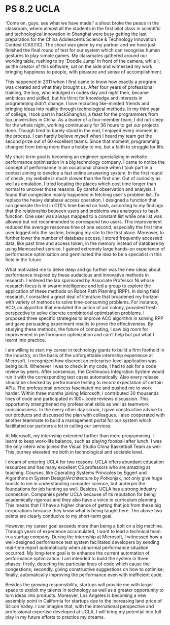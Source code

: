# PS 8.2 UCLA

'Come on, guys, see what we have made!' a shout broke the peace in the classroom, where almost all the students in the first pilot class in scientific and technological innovation in Shanghai were busy getting the last preparation for the China Adolescents Science & Technology Innovation Contest (CASTIC). The shout was given by my partner and we have just finished the final round of test for our system which can recognise human gestures to play simple games. My classmates gathered around our working table, rushing to try 'Doodle Jump' in front of the camera, while I, as the creator of this software, sat on the side and witnessed my work bringing happiness to people, with pleasure and sense of accomplishment.

This happened in 2011 when I first came to know how exactly a program was created and what they brought us. After four years of professional training, the boy, who indulged in codes day and night then, became ambitious and skilled, but his thirst for knowledge and interests in programming didn't change. I love recruiting like-minded friends and bringing ideas into reality through technological methods. In my third year of college, I took part in hackShanghai, a feast for the programmers from top universities in China. As a leader of a four-member team, I did not sleep for the whole night, working continuously for 36 hours to get our projects done. Though tired to barely stand in the end, I enjoyed every moment in the process. I can hardly believe myself when I heard my team get the second prize out of 60 excellent teams. Since that moment, programming changed from being more than a hobby to me, but a faith to struggle for life.

My short-term goal is becoming an engineer specializing in website performance optimisation in a big technology company. I came to notice the concept of performance in an occasional chance when I took part in a contest aiming to develop a fast online answering system. In the first round of check, my website is much slower than the first one. Out of curiosity as well as emulation, I tried locating the places which cost time longer than normal to uncover those reasons. By careful observation and analysis, I found that congestion mainly happened in fetching user's problem list. To replace the heavy database access operation, I designed a function that can generate the list in O(1)'s time based on hash, according to my findings that the relationship between users and problems was analogous to hash function. One user was always mapped to a constant list while one list was allowed but not recommended to correspond two users. This improvement reduced the average response time of one second, especially the first time user logged into the system, bringing my site to the first place. Moreover, to further lower the number of database access, I stored frequently accessed data, like past time and access token, in the memory instead of database by using Memcached service. I gained extremely large hands-on experience of performance optimisation and germinated the idea to be a specialist in this field in the future.

What motivated me to delve deep and go further was the new ideas about performance inspired by these audacious and innovative methods in research. I entered the lab sponsored by Associate Professor Ni whose research focus is in swarm intelligence and led a group to explore the application of these methods on Robot Path Planning (RPP). In doing field research, I consulted a great deal of literature that broadened my horizon with variety of methods to solve time-consuming problems. For instance, ACO, an algorithm that emulated the action of ant colony, provided fresh perspective to solve discrete combintorial optimization problems. I proposed three specific strategies to improve ACO algorithm in solving RPP and gave persuading experiment results to prove the effectiveness. By studying these methods, the future of computing, I saw big room for improvement in performance optimization and can't help but put what I learnt into practice.

I am willing to start my career in technology giants to build a firm foothold in the industry, on the basis of the unforgettable internship experience at Microsoft. I recognized how discreet an enterprise-level application was being built. Whenever I was to check in my code, I had to ask for a code review by peers. After consensus, the Continuous Integration System would run it with the corresponding test cases automatically. Also every release should be checked by performance testing to record expectation of certain APIs. The professional process fascinated me and pushed me to work harder. Within three months joining Microsoft, I contributed 30 thousands lines of code and participated in 100+ code reviews discussion. This opportunity strengthened my professional skills as well as teamwork consciousness. In the every other day scrum, I gave constructive advice to our products and discussed the plan with colleagues. I also cooperated with another teammate to build a management portal for our system which facilitated our partners a lot in calling our services.

At Microsoft, my internship extended further than mere programming. I learnt to keep work-life balance, such as playing foosball after lunch. I was the only intern who joined the Visual Studio China Basketball Team as well. This journey elevated me both in technological and sociable level.

I dream of entering UCLA for two reasons. UCLA offers abundant education resources and has many excellent CS professors who are amazing at teaching. Courses, like Operating Systems Principles by Eggert and Algorithms in System Design/Architecture by Potkonjak, not only give huge boosts to me in understanding computer science, but underpin the foundations for job hunting as well. Besides, UCLA has a strong industry connection. Companies prefer UCLA because of its reputation for being academically rigorous and they also have a voice in curriculum planning. This means that I'll have a higher chance of getting that job from these big corporations because they know what is being taught here. The above two points are clearly conducive to my short-term goal.

However, my career goal exceeds more than being a bolt on a big machine. Through years of experience accumulated, I want to lead a technical team in a startup company. During the internship at Microsoft, I witnessed how a well-designed performance test system facilitated developers by sending real-time report automatically when abnormal performance situation occurred. My long-term goal is to enhance the current automation of performance optimization. I am intended to build the system in three phases: firstly, detecting the particular lines of code which cause the congestions; secondly, giving constructive suggestions on how to optimise; finally, automatically improving the performance even with inefficient code.

Besides the growing responsibility, startups will provide me with larger space to exploit my talents in technology as well as a greater opportunity to turn ideas into products. Moreover, Los Angeles is becoming a new assembly point in California for startups due to the increasing land price of Silicon Valley. I can imagine that, with the international perspective and professional expertise developed at UCLA, I will bring my potential into full play in my future efforts to practice my dreams.
